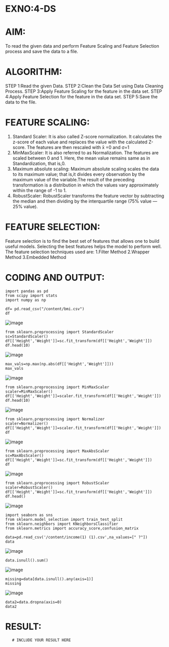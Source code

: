 # EXNO:4-DS
# AIM:
To read the given data and perform Feature Scaling and Feature Selection process and save the
data to a file.

# ALGORITHM:
STEP 1:Read the given Data.
STEP 2:Clean the Data Set using Data Cleaning Process.
STEP 3:Apply Feature Scaling for the feature in the data set.
STEP 4:Apply Feature Selection for the feature in the data set.
STEP 5:Save the data to the file.

# FEATURE SCALING:
1. Standard Scaler: It is also called Z-score normalization. It calculates the z-score of each value and replaces the value with the calculated Z-score. The features are then rescaled with x̄ =0 and σ=1
2. MinMaxScaler: It is also referred to as Normalization. The features are scaled between 0 and 1. Here, the mean value remains same as in Standardization, that is,0.
3. Maximum absolute scaling: Maximum absolute scaling scales the data to its maximum value; that is,it divides every observation by the maximum value of the variable.The result of the preceding transformation is a distribution in which the values vary approximately within the range of -1 to 1.
4. RobustScaler: RobustScaler transforms the feature vector by subtracting the median and then dividing by the interquartile range (75% value — 25% value).

# FEATURE SELECTION:
Feature selection is to find the best set of features that allows one to build useful models. Selecting the best features helps the model to perform well.
The feature selection techniques used are:
1.Filter Method
2.Wrapper Method
3.Embedded Method

# CODING AND OUTPUT:
    
   ````
import pandas as pd
from scipy import stats
import numpy as np
````
````
df= pd.read_csv("/content/bmi.csv")
df
````
![image](https://github.com/user-attachments/assets/6ab1248e-200e-426d-82ed-761bc991384f)
````
from sklearn.preprocessing import StandardScaler
sc=StandardScaler()
df[['Height','Weight']]=sc.fit_transform(df[['Height','Weight']])
df.head(10)
````
![image](https://github.com/user-attachments/assets/bd9744c6-5541-4d0a-8171-878a159d426a)

````
max_vals=np.max(np.abs(df[['Height','Weight']]))
max_vals
````
![image](https://github.com/user-attachments/assets/63dcd83f-534c-4b11-a0ee-70eb062d6a68)
````
from sklearn.preprocessing import MinMaxScaler
scaler=MinMaxScaler()
df[['Height','Weight']]=scaler.fit_transform(df[['Height','Weight']])
df.head(10)

````
![image](https://github.com/user-attachments/assets/acb4a137-7985-4552-b0f3-8a2081d99fa9)
````
from sklearn.preprocessing import Normalizer
scaler=Normalizer()
df[['Height','Weight']]=scaler.fit_transform(df[['Height','Weight']])
df
````
![image](https://github.com/user-attachments/assets/4f38e0ed-b602-4e12-b390-9a661d8860eb)
````
from sklearn.preprocessing import MaxAbsScaler
sc=MaxAbsScaler()
df[['Height','Weight']]=sc.fit_transform(df[['Height','Weight']])
df
````
![image](https://github.com/user-attachments/assets/e73b51cd-e079-487e-bf71-9119a773eba1)
````
from sklearn.preprocessing import RobustScaler
scaler=RobustScaler()
df[['Height','Weight']]=sc.fit_transform(df[['Height','Weight']])
df.head()
````
![image](https://github.com/user-attachments/assets/88dd43a0-b0ac-41f9-b236-c47621b006bc)

````
import seaborn as sns
from sklearn.model_selection import train_test_split
from sklearn.neighbors import KNeighborsClassifier
from sklearn.metrics import accuracy_score,confusion_matrix
````
````
data=pd.read_csv('/content/income(1) (1).csv',na_values=[" ?"])
data
````
![image](https://github.com/user-attachments/assets/0aa9102e-0a67-4b08-a8b7-71d13f23fe95)
````
data.isnull().sum()
````
![image](https://github.com/user-attachments/assets/ca3a15a5-0c88-4e82-b2bf-7cc79e91194a)
````
missing=data[data.isnull().any(axis=1)]
missing
````
![image](https://github.com/user-attachments/assets/75a30230-222c-41f7-bfea-2360289cdc4a)

````
data2=data.dropna(axis=0)
data2
````


# RESULT:
       # INCLUDE YOUR RESULT HERE
